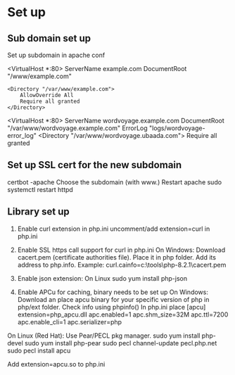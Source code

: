 # Set up

## Sub domain set up
Set up subdomain in apache conf

<VirtualHost *:80>
   ServerName example.com
   DocumentRoot "/www/example.com"

    <Directory "/var/www/example.com">
        AllowOverride All
        Require all granted
    </Directory>
</VirtualHost>

<VirtualHost *:80>
    ServerName wordvoyage.example.com
    DocumentRoot "/var/www/wordvoyage.example.com"
    ErrorLog "logs/wordvoyage-error_log"
	<Directory "/var/www/wordvoyage.ubaada.com">
		Require all granted
	</Directory>
</VirtualHost>

## Set up SSL cert for the new subdomain
certbot -apache
Choose the subdomain (with www.)
Restart apache
sudo systemctl restart httpd

## Library set up

1. Enable curl extension in php.ini
	uncomment/add extension=curl in php.ini

2. Enable SSL https call support for curl in php.ini
On Windows:
Download cacert.pem (certificate authorities file).
Place it in php folder.
Add its address to php.info.
Example:
curl.cainfo=c:\tools\php-8.2.1\cacert.pem

3. Enable json extension:
On Linux
sudo yum install php-json

4. Enable APCu for caching, binary needs to be set up
On Windows:
Download an place apcu binary for your specific version of php in php/ext folder.
Check info using phpinfo()
In php.ini place
[apcu]
extension=php_apcu.dll
apc.enabled=1
apc.shm_size=32M
apc.ttl=7200
apc.enable_cli=1
apc.serializer=php

On Linux (Red Hat): Use Pear/PECL pkg manager.
sudo yum install php-devel
sudo yum install php-pear
sudo pecl channel-update pecl.php.net
sudo pecl install apcu

Add extension=apcu.so to php.ini

